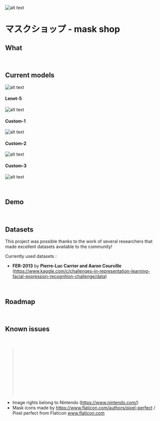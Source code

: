 ![alt text](https://res.cloudinary.com/lajosneto/image/upload/w_1000,ar_16:9,c_fill,g_auto,e_sharpen/v1586140913/mask-shop/bg.png)
# マスクショップ - mask shop

## What

<br>

## Current models
![alt text](https://res.cloudinary.com/lajosneto/image/upload/v1587333187/mask-shop/current-models.png)

#### Lenet-5
![alt text](https://res.cloudinary.com/lajosneto/image/upload/v1587502494/mask-shop/model-lenet-5.png)

#### Custom-1
![alt text](https://res.cloudinary.com/lajosneto/image/upload/v1587502527/mask-shop/model-custom-1.png)

#### Custom-2
![alt text](https://res.cloudinary.com/lajosneto/image/upload/v1587502552/mask-shop/model-custom-2.png)

#### Custom-3
![alt text](https://res.cloudinary.com/lajosneto/image/upload/v1587502585/mask-shop/model-custom-3.png)

<br>

## Demo

<br>

## Datasets
This project was possible thanks to the work of several researchers that made excellent datasets available to the community!

Currently used datasets :
- __FER-2013__ by __Pierre-Luc Carrier and Aaron Courville__ (https://www.kaggle.com/c/challenges-in-representation-learning-facial-expression-recognition-challenge/data)

<br>

## Roadmap

<br>

## Known issues

<br>



><br><br><br><br><br><br><br><br><br>
- Image rights belong to Nintendo (https://www.nintendo.com/)
- Mask icons made by https://www.flaticon.com/authors/pixel-perfect / Pixel perfect from Flaticon www.flaticon.com
